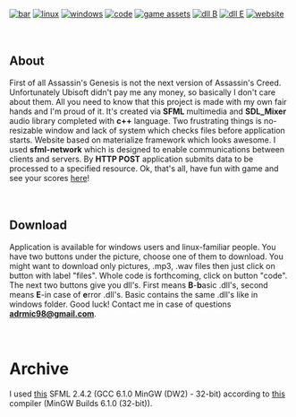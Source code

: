 [![bar](https://cloud.githubusercontent.com/assets/19840443/25200350/4d0039c2-254e-11e7-906d-5fd63c3f76ee.png)](https://youtu.be/F4lgM118sAE)
[![linux](https://cloud.githubusercontent.com/assets/19840443/25199468/3b54c178-254b-11e7-9d29-7f582afc42d9.png)](https://drive.google.com/uc?export=download&id=0B36D1JHNNqr-VVQ2ZnJ0VXZGTUk)
[![windows](https://cloud.githubusercontent.com/assets/19840443/25199497/515257ba-254b-11e7-89d8-d3ce908ba02f.png)](https://drive.google.com/uc?export=download&id=0B36D1JHNNqr-ZWNENnQ5ZWJ4RVU)
[![code](https://cloud.githubusercontent.com/assets/19840443/25199629/bf2eb86e-254b-11e7-9cf7-52199eaf50a6.png)](https://drive.google.com/uc?export=download&id=0B36D1JHNNqr-dmkzR0NoNWJ0UWM)
[![game assets](https://cloud.githubusercontent.com/assets/19840443/25199526/682e43b8-254b-11e7-889f-d61a7ce0aa80.png)](https://drive.google.com/uc?export=download&id=0B36D1JHNNqr-eG90Y3JFTzByakk)
[![dll B](https://cloud.githubusercontent.com/assets/19840443/25772203/2ea02e68-3266-11e7-8b53-f1ac30d85d30.png)](https://drive.google.com/uc?export=download&id=0B36D1JHNNqr-YmJhaWxXWUdDM3c)
[![dll E](https://cloud.githubusercontent.com/assets/19840443/25772753/de78df14-3271-11e7-8601-fa2db1460b5c.png)](https://drive.google.com/uc?export=download&id=0B36D1JHNNqr-YmJhaWxXWUdDM3c)
[![website](https://cloud.githubusercontent.com/assets/19840443/25772684/b4721088-3270-11e7-9859-830046452533.png)](https://drive.google.com/uc?export=download&id=0B36D1JHNNqr-V3p1R2tIdHB4Sm8)
<br/>
<br/>
<br/>
## About
First of all Assassin's Genesis is not the next version of Assassin's Creed. Unfortunately Ubisoft didn't pay me any money, so basically I don't care about them. All you need to know that this project is made with my own fair hands and I'm proud of it. It's created via **SFML** multimedia and **SDL_Mixer** audio library completed with **c++** language. Two frustrating things is no-resizable window and lack of system which checks files before application starts. Website based on materialize framework which looks awesome. I used **sfml-network** which is designed to enable communications between clients and servers. By **HTTP POST** application submits data to be processed to a specified resource. Ok, that's all, have fun with game and see your scores [here](http://ag2d.netne.net/#section4)!
<br/>
<br/>
<br/>
## Download
Application is available for windows users and linux-familiar people. You have two buttons under the picture, choose one of them to download. You might want to download only pictures, .mp3, .wav files then just click on button with label "files". Whole code is forthcoming, click on button "code". The next two buttons give you dll's. First means **B**-**b**asic .dll's, second means **E**-in case of **e**rror .dll's. Basic contains the same .dll's like in windows folder. Good luck! Contact me in case of questions **adrmic98@gmail.com**.
<br/>
<br/>
<br/>
# Archive
I used [this](https://www.sfml-dev.org/files/SFML-2.4.2-windows-gcc-6.1.0-mingw-32-bit.zip) SFML 2.4.2 (GCC 6.1.0 MinGW (DW2) - 32-bit) according to [this](https://sourceforge.net/projects/mingw-w64/files/Toolchains%20targetting%20Win32/Personal%20Builds/mingw-builds/6.1.0/threads-posix/dwarf/i686-6.1.0-release-posix-dwarf-rt_v5-rev0.7z/download) compiler (MinGW Builds 6.1.0 (32-bit)).
